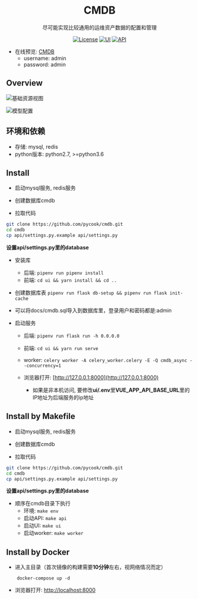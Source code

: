 <h1 align="center">CMDB</h1>
<div align="center">
尽可能实现比较通用的运维资产数据的配置和管理
</div>

<div align="center">

[![License](https://img.shields.io/badge/License-MIT-brightgreen)](https://github.com/pycook/cmdb/blob/master/LICENSE)
[![UI](https://img.shields.io/badge/UI-Ant%20Design%20Pro%20Vue-brightgreen)](https://github.com/sendya/ant-design-pro-vue) 
[![API](https://img.shields.io/badge/API-Flask-brightgreen)](https://github.com/pallets/flask) 

</div>



- 在线预览: [CMDB](http://121.42.12.46:8000)
    - username: admin
    - password: admin
    
Overview
----
![基础资源视图](https://raw.githubusercontent.com/pycook/cmdb/master/ui/public/cmdb01.jpeg)

![模型配置](https://raw.githubusercontent.com/pycook/cmdb/master/ui/public/cmdb02.jpeg)

环境和依赖
----
- 存储: mysql, redis
- python版本: python2.7, >=python3.6


Install
----
- 启动mysql服务, redis服务

- 创建数据库cmdb
- 拉取代码
```bash
git clone https://github.com/pycook/cmdb.git
cd cmdb
cp api/settings.py.example api/settings.py
```
**设置api/settings.py里的database**

- 安装库
  - 后端: ```pipenv run pipenv install```
  - 前端: ```cd ui && yarn install && cd ..```
  
- 创建数据库表 ```pipenv run flask db-setup && pipenv run flask init-cache```
- 可以将docs/cmdb.sql导入到数据库里，登录用户和密码都是:admin
  
- 启动服务
  - 后端: ```pipenv run flask run -h 0.0.0.0```
  - 前端: ```cd ui && yarn run serve```
  - worker: ```celery worker -A celery_worker.celery -E -Q cmdb_async --concurrency=1```
  
  - 浏览器打开:  [http://127.0.0.1:8000](http://127.0.0.1:8000)
    - 如果是非本机访问, 要修改**ui/.env**里**VUE_APP_API_BASE_URL**里的IP地址为后端服务的ip地址


Install by Makefile
----
- 启动mysql服务, redis服务

- 创建数据库cmdb
- 拉取代码
```bash
git clone https://github.com/pycook/cmdb.git
cd cmdb
cp api/settings.py.example api/settings.py
```
**设置api/settings.py里的database**

- 顺序在cmdb目录下执行
    - 环境: ```make env```
    - 启动API: ```make api```
    - 启动UI: ```make ui```
    - 启动worker: ```make worker```


Install by Docker
----
- 进入主目录（首次镜像的构建需要**10分钟**左右，视网络情况而定）
```
    docker-compose up -d
```

- 浏览器打开: [http://localhost:8000](http://localhost:8000)
